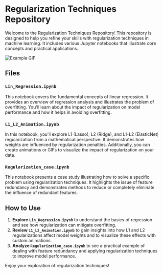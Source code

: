 # Regularization Techniques Repository

Welcome to the Regularization Techniques Repository! This repository is designed to help you refine your skills with regularization techniques in machine learning. It includes various Jupyter notebooks that illustrate core concepts and practical applications.

![Example GIF](https://miro.medium.com/v2/resize:fit:1400/format:webp/1*uf2HO1I1XyPVf4qVt_HeWg.gif)


## Files

### `Lin_Regression.ipynb`

This notebook covers the fundamental concepts of linear regression. It provides an overview of regression analysis and illustrates the problem of overfitting. You'll learn about the impact of regularization on model performance and how it helps in avoiding overfitting.

### `L1_L2_Animation.ipynb`

In this notebook, you'll explore L1 (Lasso), L2 (Ridge), and L1-L2 (ElasticNet) regularization from a mathematical perspective. It demonstrates how weights are influenced by regularization penalties. Additionally, you can create animations or GIFs to visualize the impact of regularization on your data.

### `Regularization_case.ipynb`

This notebook presents a case study illustrating how to solve a specific problem using regularization techniques. It highlights the issue of feature redundancy and demonstrates methods to reduce or completely eliminate the influence of redundant features.

## How to Use

1. **Explore `Lin_Regression.ipynb`** to understand the basics of regression and see how regularization can mitigate overfitting.
2. **Review `L1_L2_Animation.ipynb`** to gain insights into how L1 and L2 regularizations affect model weights and to visualize these effects with custom animations.
3. **Analyze `Regularization_case.ipynb`** to see a practical example of dealing with feature redundancy and applying regularization techniques to improve model performance.

Enjoy your exploration of regularization techniques!
